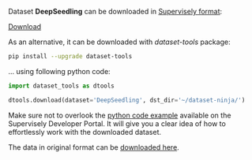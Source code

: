 Dataset **DeepSeedling** can be downloaded in [Supervisely format](https://developer.supervisely.com/api-references/supervisely-annotation-json-format):

 [Download](https://assets.supervisely.com/supervisely-supervisely-assets-public/teams_storage/e/x/ja/vM0R4S11ZTEkMMOJUBCNJVUb7Fromtg18I2WIztaPyyXQ7YsaCwNDBqT4bVmARk94RxqKWH3DU6XmkSEYa4RwNlqzdlziYvhucMFZCdLC4Wm9PJCPMnXOuTiBPOz.tar)

As an alternative, it can be downloaded with *dataset-tools* package:
``` bash
pip install --upgrade dataset-tools
```

... using following python code:
``` python
import dataset_tools as dtools

dtools.download(dataset='DeepSeedling', dst_dir='~/dataset-ninja/')
```
Make sure not to overlook the [python code example](https://developer.supervisely.com/getting-started/python-sdk-tutorials/iterate-over-a-local-project) available on the Supervisely Developer Portal. It will give you a clear idea of how to effortlessly work with the downloaded dataset.

The data in original format can be [downloaded here](https://figshare.com/ndownloader/articles/7940456?private_link=616956f8633c17ceae9b).